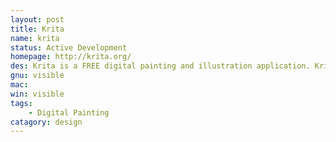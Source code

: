 ```yaml
---
layout: post
title: Krita
name: krita
status: Active Development
homepage: http://krita.org/
des: Krita is a FREE digital painting and illustration application. Krita offers CMYK support, HDR painting, perspective grids, dockers, filters, painting assistants, and many other features you would expect.
gnu: visible
mac: 
win: visible
tags:
    - Digital Painting
catagory: design
---
```





